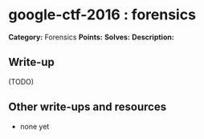 # google-ctf-2016 : forensics

**Category:** Forensics
**Points:** 
**Solves:** 
**Description:**



## Write-up

(TODO)

## Other write-ups and resources

* none yet
